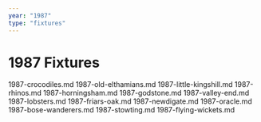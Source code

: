 ```yaml
---
year: "1987"
type: "fixtures"
---
```


# 1987 Fixtures
 1987-crocodiles.md 1987-old-elthamians.md 1987-little-kingshill.md 1987-rhinos.md 1987-horningsham.md 1987-godstone.md 1987-valley-end.md 1987-lobsters.md 1987-friars-oak.md 1987-newdigate.md 1987-oracle.md 1987-bose-wanderers.md 1987-stowting.md 1987-flying-wickets.md